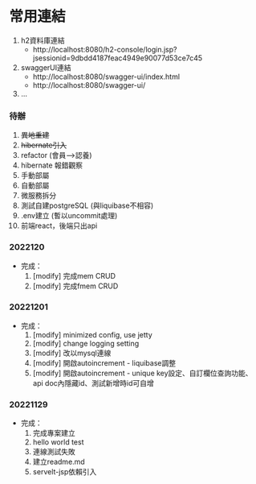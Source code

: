 # 常用連結
1. h2資料庫連結 
   - http://localhost:8080/h2-console/login.jsp?jsessionid=9dbdd4187feac4949e90077d53ce7c45
2. swaggerUI連結
   - http://localhost:8080/swagger-ui/index.html
   - http://localhost:8080/swagger-ui/
3. ...

### 待辦
1. ~~異地重建~~
2. ~~hibernate引入~~
2. refactor (會員-->認養)
2. hibernate 報錯觀察
3. 手動部屬
4. 自動部屬
5. 微服務拆分
6. 測試自建postgreSQL (與liquibase不相容)
7. .env建立 (暫以uncommit處理)
8. 前端react，後端只出api


### 2022120
- 完成：
    1. [modify] 完成mem CRUD
    2. [modify] 完成fmem CRUD


### 20221201
- 完成：
    1. [modify] minimized config, use jetty
    2. [modify] change logging setting
    3. [modify] 改以mysql連線
    4. [modify] 開啟autoincrement - liquibase調整
    5. [modify] 開啟autoincrement - unique key設定、自訂欄位查詢功能、api doc內隱藏id、測試新增時id可自增

### 20221129
- 完成：
    1. 完成專案建立
    2. hello world test
    3. 連線測試失敗
    4. 建立readme.md
    5. servelt-jsp依賴引入

